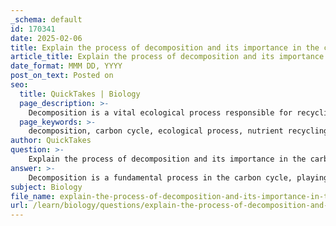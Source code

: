 ```yaml
---
_schema: default
id: 170341
date: 2025-02-06
title: Explain the process of decomposition and its importance in the carbon cycle.
article_title: Explain the process of decomposition and its importance in the carbon cycle.
date_format: MMM DD, YYYY
post_on_text: Posted on
seo:
  title: QuickTakes | Biology
  page_description: >-
    Decomposition is a vital ecological process responsible for recycling carbon and nutrients, enhancing soil fertility, supporting ecosystem health, and regulating atmospheric CO2 levels in the carbon cycle.
  page_keywords: >-
    decomposition, carbon cycle, ecological process, nutrient recycling, ecosystem health, microbial activity, soil fertility, atmospheric carbon, biodiversity, organic matter breakdown
author: QuickTakes
question: >-
    Explain the process of decomposition and its importance in the carbon cycle.
answer: >-
    Decomposition is a fundamental process in the carbon cycle, playing a crucial role in recycling carbon and nutrients within ecosystems. Here’s a detailed explanation of the process and its importance:\n\n### The Process of Decomposition\n\nDecomposition is the breakdown of dead organic matter, primarily carried out by decomposers such as bacteria, fungi, and other microorganisms. When organisms die, their biomass, which contains organic carbon, becomes available for these decomposers. The process can be summarized in the following steps:\n\n1. **Breakdown of Organic Matter**: Decomposers metabolize complex organic compounds found in dead organisms, breaking them down into simpler substances. This process involves the use of enzymes that facilitate the degradation of proteins, carbohydrates, and lipids.\n\n2. **Release of Carbon**: As decomposers break down organic matter, carbon is released back into the environment. This carbon can be emitted in the form of carbon dioxide (CO₂) during aerobic decomposition or methane (CH₄) during anaerobic decomposition, depending on the availability of oxygen.\n\n3. **Nutrient Recycling**: Along with carbon, decomposition releases essential nutrients such as nitrogen, phosphorus, and potassium back into the soil. This nutrient cycling is vital for maintaining soil fertility and supporting plant growth.\n\n### Importance of Decomposition in the Carbon Cycle\n\n1. **Carbon Recycling**: Decomposition is essential for recycling carbon within ecosystems. The carbon released during decomposition can be reabsorbed by plants through photosynthesis, where it is converted into glucose and other organic compounds. This process ensures a continuous flow of carbon through the ecosystem.\n\n2. **Ecosystem Health**: Decomposition contributes to the overall health of ecosystems. By breaking down dead organic matter, decomposers prevent the accumulation of waste, which can lead to disease and disrupt energy flow. Healthy decomposition processes support biodiversity and the stability of food webs.\n\n3. **Soil Formation and Health**: The activity of decomposers enhances soil structure and fertility. As they break down organic matter, they contribute to the formation of humus, which improves soil quality and provides a conducive environment for plant roots and other soil organisms.\n\n4. **Regulation of Atmospheric Carbon Levels**: The carbon released during decomposition plays a significant role in regulating atmospheric CO₂ levels. This natural process helps maintain the carbon balance in the atmosphere, which is critical for climate stability.\n\n5. **Impact on Ecosystem Dynamics**: Different ecosystems exhibit varying rates of decomposition influenced by factors such as temperature, moisture, and biodiversity. For instance, tropical rainforests have high decomposition rates due to warm and moist conditions, while arid environments experience slower decomposition. Understanding these dynamics is crucial for assessing ecosystem health and resilience.\n\nIn summary, decomposition is a vital process in the carbon cycle that not only recycles carbon and nutrients but also supports ecosystem health and stability. It ensures that carbon is continuously cycled through the environment, making it available for new life and maintaining the balance of carbon in the atmosphere.
subject: Biology
file_name: explain-the-process-of-decomposition-and-its-importance-in-the-carbon-cycle.md
url: /learn/biology/questions/explain-the-process-of-decomposition-and-its-importance-in-the-carbon-cycle
---
```


&nbsp;
